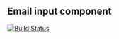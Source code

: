 Email input component
------------------------------

[![Build Status](https://travis-ci.org/jegius/frontend-test-assessment.svg?branch=master)](https://travis-ci.org/github/jegius/frontend-test-assessment)
